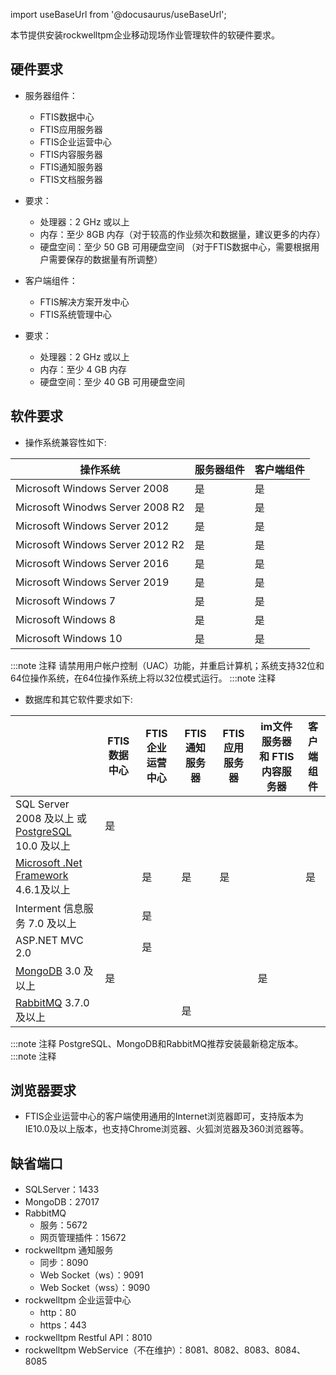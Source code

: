 
import useBaseUrl from '@docusaurus/useBaseUrl';

本节提供安装rockwelltpm企业移动现场作业管理软件的软硬件要求。

## 硬件要求

* 服务器组件：
  * FTIS数据中心
  * FTIS应用服务器
  * FTIS企业运营中心
  * FTIS内容服务器
  * FTIS通知服务器
  * FTIS文档服务器
* 要求：  
  * 处理器：2 GHz 或以上
  * 内存：至少 8GB 内存（对于较高的作业频次和数据量，建议更多的内存）
  * 硬盘空间：至少 50 GB 可用硬盘空间 （对于FTIS数据中心，需要根据用户需要保存的数据量有所调整）

* 客户端组件：
  * FTIS解决方案开发中心  
  * FTIS系统管理中心
* 要求：  
  * 处理器：2 GHz 或以上
  * 内存：至少 4 GB 内存
  * 硬盘空间：至少 40 GB 可用硬盘空间

## 软件要求

* 操作系统兼容性如下:

| 操作系统  | 服务器组件 |客户端组件|
| --- | --- | -
| Microsoft Windows Server 2008 | 是 | 是 |
| Microsoft Winodws Server 2008 R2 | 是 | 是 |
| Microsoft Windows Server 2012 | 是 |  是 |
| Microsoft Windows Server 2012 R2 | 是 |  是 |
| Microsoft Windows Server 2016 | 是 |  是 |
| Microsoft Windows Server 2019 | 是 |  是 |
| Microsoft Windows 7 | 是  | 是 |
| Microsoft Windows 8 | 是  | 是 |
| Microsoft Windows 10 | 是  | 是 |

:::note 注释
请禁用用户帐户控制（UAC）功能，并重启计算机；系统支持32位和64位操作系统，在64位操作系统上将以32位模式运行。
:::note 注释

* 数据库和其它软件要求如下:

|  | FTIS数据中心 | FTIS企业运营中心 |FTIS通知服务器 | FTIS应用服务器 | im文件服务器 和 FTIS内容服务器 |客户端组件 |
| --- | --- | --- |--- | --- | --- |--- |
| SQL Server 2008 及以上 或 [PostgreSQL](https://www.postgresql.org/) 10.0 及以上 | 是 |  |  |  |  |  |
| [Microsoft .Net Framework](https://www.microsoft.com/zh-CN/download/details.aspx?id=49982) 4.6.1及以上 |  | 是 | 是 | 是  | | 是|
| Interment 信息服务 7.0 及以上 |  | 是 |  |  |  |  |
| ASP.NET MVC 2.0 |  | 是 |  |  |  |  |
| [MongoDB](https://www.mongodb.com/) 3.0 及以上 | 是 |  |  |  | 是 |  |
| [RabbitMQ](https://www.rabbitmq.com/) 3.7.0 及以上 |  |  | 是 |  |  |  |

:::note 注释
PostgreSQL、MongoDB和RabbitMQ推荐安装最新稳定版本。
:::note 注释

## 浏览器要求

* FTIS企业运营中心的客户端使用通用的Internet浏览器即可，支持版本为IE10.0及以上版本，也支持Chrome浏览器、火狐浏览器及360浏览器等。

## 缺省端口

* SQLServer：1433
* MongoDB：27017
* RabbitMQ
  * 服务：5672
  * 网页管理插件：15672
* rockwelltpm 通知服务
  * 同步：8090
  * Web Socket（ws）：9091
  * Web Socket（wss）：9090
* rockwelltpm 企业运营中心
  * http：80
  * https：443
* rockwelltpm Restful API：8010
* rockwelltpm WebService（不在维护）：8081、8082、8083、8084、8085
